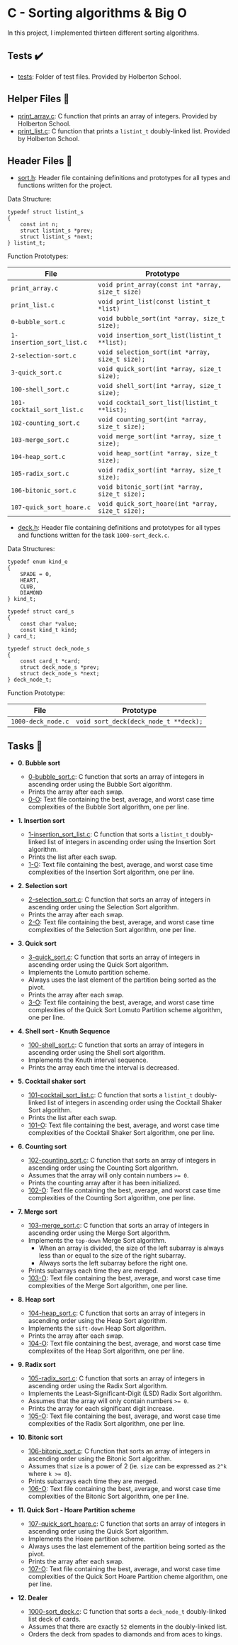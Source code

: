 # C - Sorting algorithms & Big O

In this project, I implemented thirteen different sorting algorithms.

## Tests :heavy_check_mark:

- [tests](./tests): Folder of test files. Provided by Holberton School.

## Helper Files :raised_hands:

- [print_array.c](./print_array.c): C function that prints an array of
  integers. Provided by Holberton School.
- [print_list.c](./print_list.c): C function that prints a `listint_t`
  doubly-linked list. Provided by Holberton School.

## Header Files :file_folder:

- [sort.h](./sort.h): Header file containing definitions and prototypes for
  all types and functions written for the project.

Data Structure:

```
typedef struct listint_s
{
	const int n;
	struct listint_s *prev;
	struct listint_s *next;
} listint_t;
```

Function Prototypes:

| File                       | Prototype                                         |
| -------------------------- | ------------------------------------------------- |
| `print_array.c`            | `void print_array(const int *array, size_t size)` |
| `print_list.c`             | `void print_list(const listint_t *list)`          |
| `0-bubble_sort.c`          | `void bubble_sort(int *array, size_t size);`      |
| `1-insertion_sort_list.c`  | `void insertion_sort_list(listint_t **list);`     |
| `2-selection-sort.c`       | `void selection_sort(int *array, size_t size);`   |
| `3-quick_sort.c`           | `void quick_sort(int *array, size_t size);`       |
| `100-shell_sort.c`         | `void shell_sort(int *array, size_t size);`       |
| `101-cocktail_sort_list.c` | `void cocktail_sort_list(listint_t **list);`      |
| `102-counting_sort.c`      | `void counting_sort(int *array, size_t size);`    |
| `103-merge_sort.c`         | `void merge_sort(int *array, size_t size);`       |
| `104-heap_sort.c`          | `void heap_sort(int *array, size_t size);`        |
| `105-radix_sort.c`         | `void radix_sort(int *array, size_t size);`       |
| `106-bitonic_sort.c`       | `void bitonic_sort(int *array, size_t size);`     |
| `107-quick_sort_hoare.c`   | `void quick_sort_hoare(int *array, size_t size);` |

- [deck.h](./deck.h): Header file containing definitions and prototypes for all types
  and functions written for the task `1000-sort_deck.c`.

Data Structures:

```
typedef enum kind_e
{
	SPADE = 0,
	HEART,
	CLUB,
	DIAMOND
} kind_t;

typedef struct card_s
{
	const char *value;
	const kind_t kind;
} card_t;

typedef struct deck_node_s
{
	const card_t *card;
	struct deck_node_s *prev;
	struct deck_node_s *next;
} deck_node_t;
```

Function Prototype:

| File               | Prototype                             |
| ------------------ | ------------------------------------- |
| `1000-deck_node.c` | `void sort_deck(deck_node_t **deck);` |

## Tasks :page_with_curl:

- **0. Bubble sort**

  - [0-bubble_sort.c](./0-bubble_sort.c): C function that sorts an array of integers
    in ascending order using the Bubble Sort algorithm.
  - Prints the array after each swap.
  - [0-O](./0-O): Text file containing the best, average, and worst case time
    complexities of the Bubble Sort algorithm, one per line.

- **1. Insertion sort**

  - [1-insertion_sort_list.c](./1-insertion_sort_list.c): C function that sorts a
    `listint_t` doubly-linked list of integers in ascending order using the
    Insertion Sort algorithm.
  - Prints the list after each swap.
  - [1-O](./1-O): Text file containing the best, average, and worst case time
    complexities of the Insertion Sort algorithm, one per line.

- **2. Selection sort**

  - [2-selection_sort.c](./2-selection_sort.c): C function that sorts an array of
    integers in ascending order using the Selection Sort algorithm.
  - Prints the array after each swap.
  - [2-O](./2-O): Text file containing the best, average, and worst case time
    complexities of the Selection Sort algorithm, one per line.

- **3. Quick sort**

  - [3-quick_sort.c](./3-quick_sort.c): C function that sorts an array of
    integers in ascending order using the Quick Sort algorithm.
  - Implements the Lomuto partition scheme.
  - Always uses the last element of the partition being sorted as the pivot.
  - Prints the array after each swap.
  - [3-O](./3-O): Text file containing the best, average, and worst case time
    complexities of the Quick Sort Lomuto Partition scheme algorithm, one per line.

- **4. Shell sort - Knuth Sequence**

  - [100-shell_sort.c](./100-shell_sort.c): C function that sorts an array of
    integers in ascending order using the Shell sort algorithm.
  - Implements the Knuth interval sequence.
  - Prints the array each time the interval is decreased.

- **5. Cocktail shaker sort**

  - [101-cocktail_sort_list.c](./101-cocktail_sort_list.c): C function that sorts
    a `listint_t` doubly-linked list of integers in ascending order using the Cocktail Shaker
    Sort algorithm.
  - Prints the list after each swap.
  - [101-O](./101-O): Text file containing the best, average, and worst case time
    complexities of the Cocktail Shaker Sort algorithm, one per line.

- **6. Counting sort**

  - [102-counting_sort.c](./102-counting_sort.c): C function that sorts an array
    of integers in ascending order using the Counting Sort algorithm.
  - Assumes that the array will only contain numbers `>= 0`.
  - Prints the counting array after it has been initialized.
  - [102-O](./102-O): Text file containing the best, average, and worst case time
    complexities of the Counting Sort algorithm, one per line.

- **7. Merge sort**

  - [103-merge_sort.c](./103-merge_sort.c): C function that sorts an array of integers in
    ascending order using the Merge Sort algorithm.
  - Implements the `top-down` Merge Sort algorithm.
    - When an array is divided, the size of the left subarray is always less than
      or equal to the size of the right subarray.
    - Always sorts the left subarray before the right one.
  - Prints subarrays each time they are merged.
  - [103-O](./103-O): Text file containing the best, average, and worst case time
    complexities of the Merge Sort algorithm, one per line.

- **8. Heap sort**

  - [104-heap_sort.c](./104-heap_sort.c): C function that sorts an array of integers
    in ascending order using the Heap Sort algorithm.
  - Implements the `sift-down` Heap Sort algorithm.
  - Prints the array after each swap.
  - [104-O](./104-O): Text file containing the best, average, and worst case time
    complexiites of the Heap Sort algorithm, one per line.

- **9. Radix sort**

  - [105-radix_sort.c](./105-radix_sort.c): C function that sorts an array of
    integers in ascending order using the Radix Sort algorithm.
  - Implements the Least-Significant-Digit (LSD) Radix Sort algorithm.
  - Assumes that the array will only contain numbers `>= 0`.
  - Prints the array for each significant digit increase.
  - [105-O](./105-O): Text file containing the best, average, and worst case time
    complexities of the Radix Sort algorithm, one per line.

- **10. Bitonic sort**

  - [106-bitonic_sort.c](./106-bitonic_sort.c): C function that sorts an array of integers
    in ascending order using the Bitonic Sort algorithm.
  - Assumes that `size` is a power of 2 (ie. `size` can be expressed as `2^k`
    where `k >= 0`).
  - Prints subarrays each time they are merged.
  - [106-O](./106-O): Text file containing the best, average, and worst case time
    complexities of the Bitonic Sort algorithm, one per line.

- **11. Quick Sort - Hoare Partition scheme**

  - [107-quick_sort_hoare.c](./107-quick_sort_hoare.c): C function that sorts an array
    of integers in ascending order using the Quick Sort algorithm.
  - Implements the Hoare partition scheme.
  - Always uses the last elemement of the partition being sorted as the pivot.
  - Prints the array after each swap.
  - [107-O](./107-O): Text file containing the best, average, and worst case time
    complexities of the Quick Sort Hoare Partition cheme algorithm, one per line.

- **12. Dealer**
  - [1000-sort_deck.c](./1000-sort_deck.c): C function that sorts a `deck_node_t`
    doubly-linked list deck of cards.
  - Assumes that there are exactly `52` elements in the doubly-linked list.
  - Orders the deck from spades to diamonds and from aces to kings.
